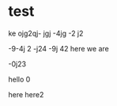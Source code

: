# test

ke ojg2qj-
 jgj
  -4jg
  -2 j2
 
  
  
  -9-4j 2
  -j24 
  -9j 42 here we are
  
  -0j23 
  
  hello
  0

here
here2
